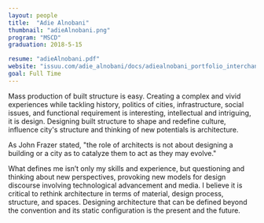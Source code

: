 ```yaml
---
layout: people
title:  "Adie Alnobani"
thumbnail: "adieAlnobani.png"
program: "MSCD"
graduation: 2018-5-15

resume: "adieAlnobani.pdf"
website: "issuu.com/adie_alnobani/docs/adiealnobani_portfolio_interchange"
goal: Full Time 
---
```


Mass production of built structure is easy. Creating a complex and vivid experiences while tackling history, politics of cities, infrastructure, social issues, and functional requirement is interesting, intellectual and intriguing, it is design. Designing built structure to shape and redefine culture, influence city's structure and thinking of new potentials is architecture.

As John Frazer stated, "the role of architects is not about designing a building or a city as to catalyze them to act as they may evolve."

What defines me isn’t only my skills and experience, but questioning and thinking about new perspectives, provoking new models for design discourse involving technological advancement and media. I believe it is critical to rethink architecture in terms of material, design process, structure, and spaces. Designing architecture that can be defined beyond the convention and its static configuration is the present and the future.